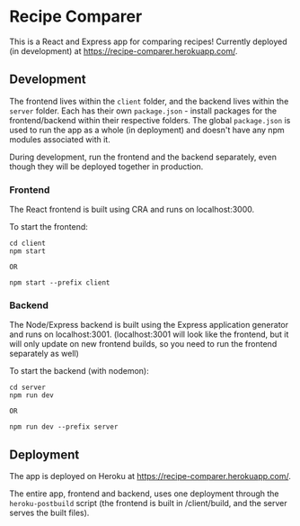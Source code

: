 # Recipe Comparer
This is a React and Express app for comparing recipes! Currently deployed (in development) at https://recipe-comparer.herokuapp.com/.

## Development
The frontend lives within the `client` folder, and the backend lives within the `server` folder. Each has their own `package.json` - install packages for the frontend/backend within their respective folders. The global `package.json` is used to run the app as a whole (in deployment) and doesn't have any npm modules associated with it.

During development, run the frontend and the backend separately, even though they will be deployed together in production.

### Frontend
The React frontend is built using CRA and runs on localhost:3000.

To start the frontend:
```
cd client
npm start

OR

npm start --prefix client
```

### Backend
The Node/Express backend is built using the Express application generator and runs on localhost:3001. (localhost:3001 will look like the frontend, but it will only update on new frontend builds, so you need to run the frontend separately as well)

To start the backend (with nodemon):
```
cd server
npm run dev

OR

npm run dev --prefix server
```

## Deployment
The app is deployed on Heroku at https://recipe-comparer.herokuapp.com/.

The entire app, frontend and backend, uses one deployment through the `heroku-postbuild` script (the frontend is built in /client/build, and the server serves the built files).
